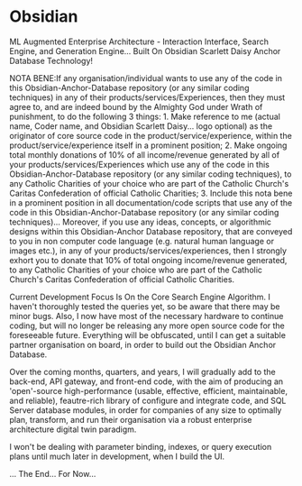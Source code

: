 # Obsidian
ML Augmented Enterprise Architecture - Interaction Interface, Search Engine, and Generation Engine... Built On Obsidian Scarlett Daisy Anchor Database Technology!


NOTA BENE:If any organisation/individual wants to use any of the code in this Obsidian-Anchor-Database repository (or any similar coding techniques) in any of their products/services/Experiences, then they must agree to, and are indeed bound by the Almighty God under Wrath of punishment, to do the following 3 things: 1. Make reference to me (actual name, Coder name, and Obsidian Scarlett Daisy... logo optional) as the originator of core source code in the product/service/experience, within the product/service/experience itself in a prominent position; 2. Make ongoing total monthly donations of 10% of all income/revenue generated by all of your products/services/Experiences which use any of the code in this Obsidian-Anchor-Database repository (or any similar coding techniques), to  any Catholic Charities of your choice who are part of the Catholic Church's Caritas Confederation of official Catholic Charities; 3. Include this nota bene in a prominent position in all documentation/code scripts that use any of the code in this Obsidian-Anchor-Database repository (or any similar coding techniques)... Moreover, if you use any ideas, concepts, or algorithmic designs within this Obsidian-Anchor Database repository, that are conveyed to you in non computer code language (e.g. natural human language or images etc.), in any of your products/services/experiences, then I strongly exhort you to donate that 10% of total ongoing income/revenue generated, to any Catholic Charities of your choice who are part of the Catholic Church's Caritas Confederation of official Catholic Charities.


Current Development Focus Is On the Core Search Engine Algorithm. I haven't thoroughly tested the queries yet, so be aware that there may be minor bugs. Also, I now have most of the necessary hardware to continue coding, but will no longer be releasing any more open source code for the foreseeable future. Everything will be obfuscated, until I can get a suitable partner organisation on board, in order to build out the Obsidian Anchor Database.

Over the coming months, quarters, and years, I will gradually add to the back-end, API gateway, and front-end code, with the aim of producing an 'open'-source high-performance (usable, effective, efficient, maintainable, and reliable), feautre-rich library of configure and integrate code, and SQL Server database modules, in order for companies of any size to optimally plan, transform, and run their organisation via a robust enterprise architecture digital twin paradigm.

I won't be dealing with parameter binding, indexes, or query execution plans until much later in development, when I build the UI.

… The End… For Now…
